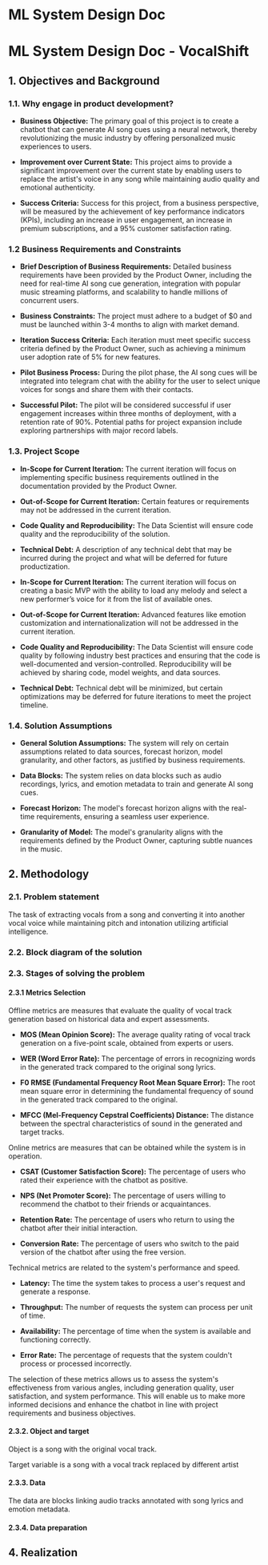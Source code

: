 # ML System Design Doc 
# ML System Design Doc - VocalShift
## 1. Objectives and Background
### 1.1. Why engage in product development?

- **Business Objective:** The primary goal of this project is to create a chatbot that can generate AI song cues using a neural network, thereby revolutionizing the music industry by offering personalized music experiences to users.

- **Improvement over Current State:** This project aims to provide a significant improvement over the current state by enabling users to replace the artist's voice in any song while maintaining audio quality and emotional authenticity.

- **Success Criteria:** Success for this project, from a business perspective, will be measured by the achievement of key performance indicators (KPIs), including an increase in user engagement, an increase in premium subscriptions, and a 95% customer satisfaction rating.


### 1.2 Business Requirements and Constraints

- **Brief Description of Business Requirements:** Detailed business requirements have been provided by the Product Owner, including the need for real-time AI song cue generation, integration with popular music streaming platforms, and scalability to handle millions of concurrent users.

- **Business Constraints:** The project must adhere to a budget of $0 and must be launched within 3-4 months to align with market demand.

- **Iteration Success Criteria:** Each iteration must meet specific success criteria defined by the Product Owner, such as achieving a minimum user adoption rate of 5% for new features.

- **Pilot Business Process:** During the pilot phase, the AI song cues will be integrated into telegram chat with the ability for the user to select unique voices for songs and share them with their contacts.

- **Successful Pilot:** The pilot will be considered successful if user engagement increases within three months of deployment, with a retention rate of 90%. Potential paths for project expansion include exploring partnerships with major record labels.


### 1.3. Project Scope

- **In-Scope for Current Iteration:** The current iteration will focus on implementing specific business requirements outlined in the documentation provided by the Product Owner.
- **Out-of-Scope for Current Iteration:** Certain features or requirements may not be addressed in the current iteration.
- **Code Quality and Reproducibility:** The Data Scientist will ensure code quality and the reproducibility of the solution.
- **Technical Debt:** A description of any technical debt that may be incurred during the project and what will be deferred for future productization.

- **In-Scope for Current Iteration:** The current iteration will focus on creating a basic MVP with the ability to load any melody and select a new performer’s voice for it from the list of available ones.

- **Out-of-Scope for Current Iteration:** Advanced features like emotion customization and internationalization will not be addressed in the current iteration.

- **Code Quality and Reproducibility:** The Data Scientist will ensure code quality by following industry best practices and ensuring that the code is well-documented and version-controlled. Reproducibility will be achieved by sharing code, model weights, and data sources.

- **Technical Debt:** Technical debt will be minimized, but certain optimizations may be deferred for future iterations to meet the project timeline.


### 1.4. Solution Assumptions

- **General Solution Assumptions:** The system will rely on certain assumptions related to data sources, forecast horizon, model granularity, and other factors, as justified by business requirements.

- **Data Blocks:** The system relies on data blocks such as audio recordings, lyrics, and emotion metadata to train and generate AI song cues.

- **Forecast Horizon:** The model's forecast horizon aligns with the real-time requirements, ensuring a seamless user experience.

- **Granularity of Model:** The model's granularity aligns with the requirements defined by the Product Owner, capturing subtle nuances in the music.


## 2. Methodology 
### 2.1. Problem statement
The task of extracting vocals from a song and converting it into another vocal voice while maintaining pitch and intonation utilizing artificial intelligence.

### 2.2. Block diagram of the solution 

### 2.3. Stages of solving the problem

#### 2.3.1 Metrics Selection
Offline metrics are measures that evaluate the quality of vocal track generation based on historical data and expert assessments.

- **MOS (Mean Opinion Score):** The average quality rating of vocal track generation on a five-point scale, obtained from experts or users.

- **WER (Word Error Rate):** The percentage of errors in recognizing words in the generated track compared to the original song lyrics.

- **F0 RMSE (Fundamental Frequency Root Mean Square Error):** The root mean square error in determining the fundamental frequency of sound in the generated track compared to the original.

- **MFCC (Mel-Frequency Cepstral Coefficients) Distance:** The distance between the spectral characteristics of sound in the generated and target tracks.

Online metrics are measures that can be obtained while the system is in operation.

- **CSAT (Customer Satisfaction Score):** The percentage of users who rated their experience with the chatbot as positive.

- **NPS (Net Promoter Score):** The percentage of users willing to recommend the chatbot to their friends or acquaintances.

- **Retention Rate:** The percentage of users who return to using the chatbot after their initial interaction.

- **Conversion Rate:** The percentage of users who switch to the paid version of the chatbot after using the free version.

Technical metrics are related to the system's performance and speed.

- **Latency:** The time the system takes to process a user's request and generate a response.

- **Throughput:** The number of requests the system can process per unit of time.

- **Availability:** The percentage of time when the system is available and functioning correctly.

- **Error Rate:** The percentage of requests that the system couldn't process or processed incorrectly.

The selection of these metrics allows us to assess the system's effectiveness from various angles, including generation quality, user satisfaction, and system performance. This will enable us to make more informed decisions and enhance the chatbot in line with project requirements and business objectives.

#### 2.3.2. Object and target
Object is a song with the original vocal track.

Target variable is a song with a vocal track replaced by different artist

#### 2.3.3. Data
The data are blocks linking audio tracks annotated with song lyrics and emotion metadata.

#### 2.3.4. Data preparation

## 4. Realization
